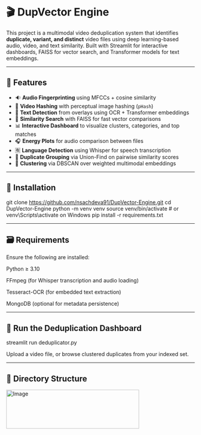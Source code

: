 # 🎬 DupVector Engine

This project is a multimodal video deduplication system that identifies **duplicate, variant, and distinct** video files using deep learning-based audio, video, and text similarity. Built with Streamlit for interactive dashboards, FAISS for vector search, and Transformer models for text embeddings.

---

## 🧠 Features

- 🔉 **Audio Fingerprinting** using MFCCs + cosine similarity
- 🎥 **Video Hashing** with perceptual image hashing (`pHash`)
- 📝 **Text Detection** from overlays using OCR + Transformer embeddings
- 🤖 **Similarity Search** with FAISS for fast vector comparisons
- 📊 **Interactive Dashboard** to visualize clusters, categories, and top matches
- 🎧 **Energy Plots** for audio comparison between files
- 🈶 **Language Detection** using Whisper for speech transcription
- 📂 **Duplicate Grouping** via Union-Find on pairwise similarity scores
- 🧮 **Clustering** via DBSCAN over weighted multimodal embeddings

---

## 🚀 Installation

git clone https://github.com/nsachdeva91/DupVector-Engine.git
cd DupVector-Engine
python -m venv venv
source venv/bin/activate      # or venv\Scripts\activate on Windows
pip install -r requirements.txt


---

## 🗃️ Requirements

Ensure the following are installed:

Python ≥ 3.10

FFmpeg (for Whisper transcription and audio loading)

Tesseract-OCR (for embedded text extraction)

MongoDB (optional for metadata persistence)

---

## 🧪 Run the Deduplication Dashboard


streamlit run deduplicator.py

Upload a video file, or browse clustered duplicates from your indexed set.

---

## 📁 Directory Structure

<img width="355" height="104" alt="Image" src="https://github.com/user-attachments/assets/5c80fdfe-5b43-479d-ad39-683009868085" />

